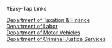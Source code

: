 #Easy-Tap Links

<div class="row link-buttons-list">
    <div class="large-3 small-12 columns">
        <a href="#">Department of Taxation &amp; Finance</a>
    </div>
    <div class="large-3 small-12 columns">
        <a href="#">Department of Labor</a>
    </div>
    <div class="large-3 small-12 columns">
        <a href="#">Department of Motor Vehicles</a>
    </div>
    <div class="large-3 small-12 columns">
        <a href="#">Department of Criminal Justice Services</a>
    </div>
</div>